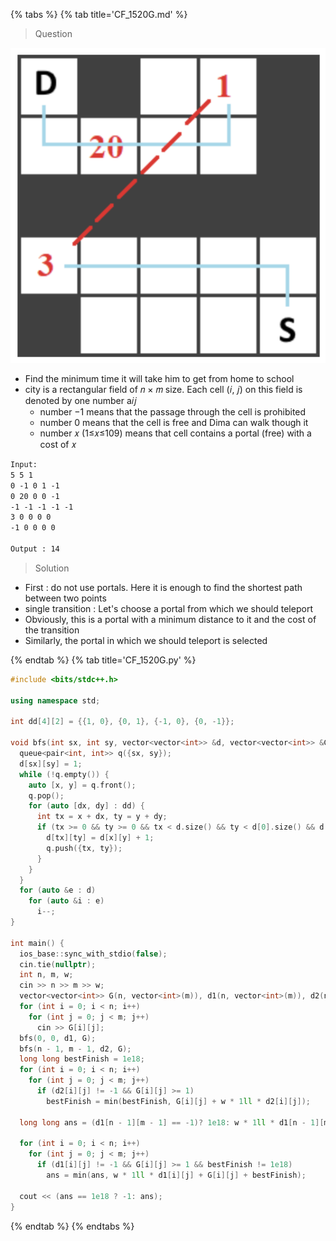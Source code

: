 {% tabs %}
{% tab title='CF_1520G.md' %}

> Question

![CF_1520G](images/20210506_034646.png)

* Find the minimum time it will take him to get from home to school
* city is a rectangular field of 𝑛 × 𝑚 size. Each cell (𝑖, 𝑗) on this field is denoted by one number a𝑖𝑗
  * number −1 means that the passage through the cell is prohibited
  * number 0 means that the cell is free and Dima can walk though it
  * number 𝑥 (1≤𝑥≤109) means that cell contains a portal (free) with a cost of 𝑥

```txt
Input:
5 5 1
0 -1 0 1 -1
0 20 0 0 -1
-1 -1 -1 -1 -1
3 0 0 0 0
-1 0 0 0 0

Output : 14
```

> Solution

* First : do not use portals. Here it is enough to find the shortest path between two points
* single transition : Let's choose a portal from which we should teleport
* Obviously, this is a portal with a minimum distance to it and the cost of the transition
* Similarly, the portal in which we should teleport is selected

{% endtab %}
{% tab title='CF_1520G.py' %}

```cpp
#include <bits/stdc++.h>

using namespace std;

int dd[4][2] = {{1, 0}, {0, 1}, {-1, 0}, {0, -1}};

void bfs(int sx, int sy, vector<vector<int>> &d, vector<vector<int>> &G) {
  queue<pair<int, int>> q({sx, sy});
  d[sx][sy] = 1;
  while (!q.empty()) {
    auto [x, y] = q.front();
    q.pop();
    for (auto [dx, dy] : dd) {
      int tx = x + dx, ty = y + dy;
      if (tx >= 0 && ty >= 0 && tx < d.size() && ty < d[0].size() && d[tx][ty] == 0 && G[tx][ty] != -1) {
        d[tx][ty] = d[x][y] + 1;
        q.push({tx, ty});
      }
    }
  }
  for (auto &e : d)
    for (auto &i : e)
      i--;
}

int main() {
  ios_base::sync_with_stdio(false);
  cin.tie(nullptr);
  int n, m, w;
  cin >> n >> m >> w;
  vector<vector<int>> G(n, vector<int>(m)), d1(n, vector<int>(m)), d2(n, vector<int>(m));
  for (int i = 0; i < n; i++)
    for (int j = 0; j < m; j++)
      cin >> G[i][j];
  bfs(0, 0, d1, G);
  bfs(n - 1, m - 1, d2, G);
  long long bestFinish = 1e18;
  for (int i = 0; i < n; i++)
    for (int j = 0; j < m; j++)
      if (d2[i][j] != -1 && G[i][j] >= 1)
        bestFinish = min(bestFinish, G[i][j] + w * 1ll * d2[i][j]);

  long long ans = (d1[n - 1][m - 1] == -1)? 1e18: w * 1ll * d1[n - 1][m - 1];

  for (int i = 0; i < n; i++)
    for (int j = 0; j < m; j++)
      if (d1[i][j] != -1 && G[i][j] >= 1 && bestFinish != 1e18)
        ans = min(ans, w * 1ll * d1[i][j] + G[i][j] + bestFinish);

  cout << (ans == 1e18 ? -1: ans);
}
```

{% endtab %}
{% endtabs %}
